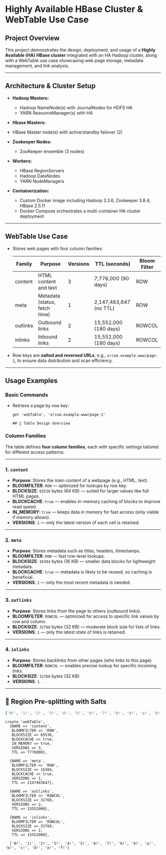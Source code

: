 # Highly Available HBase Cluster & WebTable Use Case

## Project Overview

This project demonstrates the design, deployment, and usage of a **Highly Available (HA) HBase cluster** integrated with an HA Hadoop cluster, along with a WebTable use case showcasing web page storage, metadata management, and link analysis.

---

## Architecture & Cluster Setup

- **Hadoop Masters:**

  - Hadoop NameNode(s) with JournalNodes for HDFS HA
  - YARN ResourceManager(s) with HA
 
 - **Hbase Masters:** 
  - HBase Master node(s) with active/standby failover (2)

- **Zookeeper Nodes:**
  - ZooKeeper ensemble (3 nodes)
 
- **Workers:**
  - HBase RegionServers
  - Hadoop DataNodes
  - YARN NodeManagers

- **Containerization:**
  - Custom Docker image including Hadoop 3.3.6, Zookeeper 3.8.4, HBase 2.5.11
  - Docker Compose orchestrates a multi-container HA cluster deployment

---

## WebTable Use Case

- Stores web pages with four column families:

  | Family   | Purpose              | Versions | TTL (seconds)     | Bloom Filter |
  |----------|----------------------|----------|-------------------|--------------|
  | content  | HTML content and text| 3        | 7,776,000 (90 days)| ROW          |
  | meta     | Metadata (status, fetch time)| 1  | 2,147,483,647 (no TTL)| ROW          |
  | outlinks | Outbound links       | 2        | 15,552,000 (180 days)| ROWCOL       |
  | inlinks  | Inbound links        | 2        | 15,552,000 (180 days)| ROWCOL       |

- Row keys are **salted and reversed URLs**, e.g., `a!com.example.www/page-1`, to ensure data distribution and scan efficiency.

---

## Usage Examples

### Basic Commands

- Retrieve a page by row key:

  ```hbase
  get 'webTable', 'a!com.example.www/page-1'

  ## 🧱 Table Design Overview

### Column Families

The table defines **four column families**, each with specific settings tailored for different access patterns:

---

### 1. `content`

- **Purpose**: Stores the main content of a webpage (e.g., HTML, text).
- **BLOOMFILTER**: `ROW` — optimized for lookups by row key.
- **BLOCKSIZE**: `65536` bytes (64 KB) — suited for larger values like full HTML pages.
- **BLOCKCACHE**: `true` — enables in-memory caching of blocks to improve read speed.
- **IN_MEMORY**: `true` — keeps data in memory for fast access (only viable if memory allows).
- **VERSIONS**: `1` — only the latest version of each cell is retained.

---

### 2. `meta`

- **Purpose**: Stores metadata such as titles, headers, timestamps.
- **BLOOMFILTER**: `ROW` — fast row-level lookups.
- **BLOCKSIZE**: `16384` bytes (16 KB) — smaller data blocks for lightweight metadata.
- **BLOCKCACHE**: `true` — metadata is likely to be reused, so caching is beneficial.
- **VERSIONS**: `1` — only the most recent metadata is needed.

---

### 3. `outlinks`

- **Purpose**: Stores links from the page to others (outbound links).
- **BLOOMFILTER**: `ROWCOL` — optimized for access to specific link values by row and column.
- **BLOCKSIZE**: `32768` bytes (32 KB) — moderate block size for lists of links.
- **VERSIONS**: `1` — only the latest state of links is retained.

---

### 4. `inlinks`

- **Purpose**: Stores backlinks from other pages (who links to this page).
- **BLOOMFILTER**: `ROWCOL` — enables precise lookup for specific incoming links.
- **BLOCKSIZE**: `32768` bytes (32 KB).
- **VERSIONS**: `1`.

---

## 🧂 Region Pre-splitting with Salts

```ruby
['0!', '1!', '2!', '3!', '4!', '5!', '6!', '7!', '8!', '9!', 'a!', 'b!', 'c!', 'd!', 'e!', 'f!']

```


```
create 'webTable', 
  {NAME => 'content', 
   BLOOMFILTER => 'ROW',         
   BLOCKSIZE => 65536,
   BLOCKCACHE => true,
   IN_MEMORY => true,
   VERSIONS => 3,
   TTL => 7776000},        

  {NAME => 'meta', 
   BLOOMFILTER => 'ROW',         
   BLOCKSIZE => 16384,
   BLOCKCACHE => true,
   VERSIONS => 1,
   TTL => 2147483647},      

  {NAME => 'outlinks', 
   BLOOMFILTER => 'ROWCOL',       
   BLOCKSIZE => 32768,
   VERSIONS => 2,
   TTL => 15552000},       

  {NAME => 'inlinks', 
   BLOOMFILTER => 'ROWCOL',      
   BLOCKSIZE => 32768,
   VERSIONS => 2,
   TTL => 15552000},

  ['0!', '1!', '2!', '3!', '4!', '5!', '6!', '7!', '8!', '9!', 'a!', 'b!', 'c!', 'd!', 'e!', 'f!']
```

